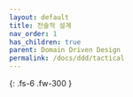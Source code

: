 ```yaml
---
layout: default
title: 전술적 설계
nav_order: 1
has_children: true
parent: Domain Driven Design
permalink: /docs/ddd/tactical
---
```


{: .fs-6 .fw-300 }
